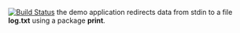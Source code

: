 [![Build Status](https://travis-ci.org/ssokov094/lab11.svg?branch=master)](https://travis-ci.org/ssokov094/lab11)
the demo application redirects data from stdin to a file **log.txt** using a package **print**.
